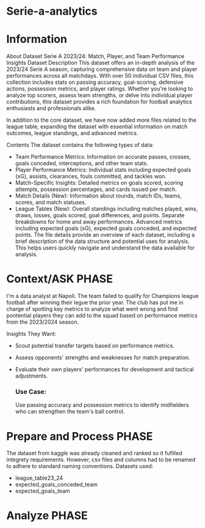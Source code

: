 # Serie-a-analytics

# Information
About Dataset
Serie A 2023/24: Match, Player, and Team Performance Insights
Dataset Description
This dataset offers an in-depth analysis of the 2023/24 Serie A season, capturing comprehensive data on team and player performances across all matchdays. With over 50 individual CSV files, this collection includes stats on passing accuracy, goal-scoring, defensive actions, possession metrics, and player ratings. Whether you're looking to analyze top scorers, assess team strengths, or delve into individual player contributions, this dataset provides a rich foundation for football analytics enthusiasts and professionals alike.

In addition to the core dataset, we have now added more files related to the league table, expanding the dataset with essential information on match outcomes, league standings, and advanced metrics.

Contents
The dataset contains the following types of data:

* Team Performance Metrics: Information on accurate passes, crosses, goals conceded, interceptions, and other team stats.
* Player Performance Metrics: Individual stats including expected goals (xG), assists, clearances, fouls committed, and tackles won.
* Match-Specific Insights: Detailed metrics on goals scored, scoring attempts, possession percentages, and cards issued per match.
* Match Details (New): Information about rounds, match IDs, teams, scores, and match statuses.
* League Tables (New):
  Overall standings including matches played, wins, draws, losses, goals scored, goal differences, and points.
  Separate breakdowns for home and away performances.
  Advanced metrics including expected goals (xG), expected goals conceded, and expected points.
The file details provide an overview of each dataset, including a brief description of the data structure and potential uses for analysis. This helps users quickly navigate and understand the data available for analysis.



# Context/ASK PHASE
I'm a data analyst at Napoli. The team failed to qualify for Champions league football after winning their legue the prior year. The club has put me in charge of spotting key metrics to analyze what went wrong and find pontential players they can add to the squad based on performance metrics from the 2023/2024 season.

Insights They Want:
* Scout potential transfer targets based on performance metrics.
* Assess opponents' strengths and weaknesses for match preparation.
* Evaluate their own players' performances for development and tactical adjustments.
  
  ### Use Case:
  Use passing accuracy and possession metrics to identify midfielders who can strengthen the team's ball control.

# Prepare and Process PHASE
The dataset from kaggle was already cleaned and ranked so it fufilled integrety requirements. However, csv files and columns had to be renamed to adhere to standard naming conventions.
Datasets used:
* league_table23_24
* expected_goals_conceded_team
* expected_goals_team

# Analyze PHASE
